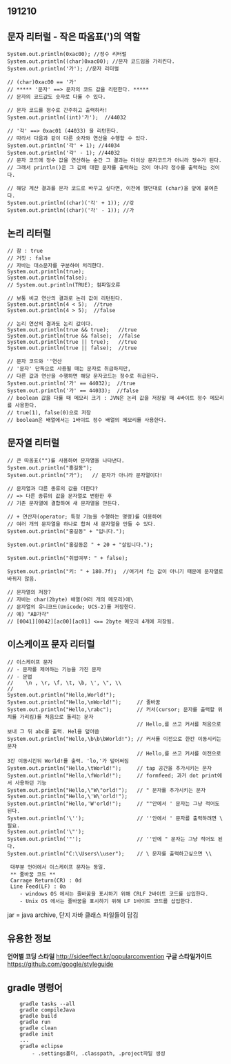191210
------
## 문자 리터럴 - 작은 따옴표(')의 역할
    System.out.println(0xac00); //정수 리터럴
    System.out.println((char)0xac00); //문자 코드임을 가리킨다.
    System.out.println('가'); //문자 리터럴

    // (char)0xac00 == '가'
    // ***** '문자' ==> 문자의 코드 값을 리턴한다. *****
    // 문자의 코드값도 숫자로 다룰 수 있다.

    // 문자 코드를 정수로 간주하고 출력하라!
    System.out.println((int)'가');  //44032

    // '각' ==> 0xac01 (44033) 을 리턴한다.
    // 따라서 다음과 같이 다른 숫자와 연산을 수행할 수 있다.
    System.out.println('각' + 1); //44034
    System.out.println('각' - 1); //44032
    // 문자 코드에 정수 값을 연산하는 순간 그 결과는 더이상 문자코드가 아니라 정수가 된다.
    // 그래서 println()은 그 값에 대한 문자를 출력하는 것이 아니라 정수를 출력하는 것이다.
    
    // 해당 계산 결과를 문자 코드로 바꾸고 싶다면, 이전에 했던대로 (char)을 앞에 붙여준다.
    System.out.println((char)('각' + 1)); //갂
    System.out.println((char)('각' - 1)); //가

## 논리 리터럴
    // 참 : true
    // 거짓 : false
    // 자바는 대소문자를 구분하여 처리한다.
    System.out.println(true);
    System.out.println(false);
    // System.out.println(TRUE); 컴파일오류
    
    // 보통 비교 연산의 결과로 논리 값이 리턴된다.
    System.out.println(4 < 5);  //true
    System.out.println(4 > 5);  //false
    
    // 논리 연산의 결과도 논리 값이다.
    System.out.println(true && true);   //true
    System.out.println(true && false);  //false
    System.out.println(true || true);   //true
    System.out.println(true || false);  //true

    // 문자 코드와 ''연산
    // '문자' 단독으로 사용될 때는 문자로 취급하지만, 
    // 다른 값과 연산을 수행하면 해당 문자코드는 정수로 취급된다.
    System.out.println('가' == 44032);  //true
    System.out.println('가' == 44033);  //false
    // boolean 값을 다룰 때 메모리 크기 : JVN은 논리 값을 저장할 때 4바이트 정수 메모리를 사용한다.
    // true(1), false(0)으로 저장
    // boolean은 배열에서는 1바이트 정수 배열의 메모리를 사용한다.

## 문자열 리터럴
    // 큰 따옴표("")를 사용하여 문자열을 나타낸다.
    System.out.println("홍길동");
    System.out.println("가");   // 문자가 아니라 문자열이다!

    // 문자열과 다른 종류의 값을 더한다?
    // => 다른 종류의 값을 문자열로 변환한 후
    // 기존 문자열에 결합하여 새 문자열을 만든다.
    
    // + 연산자(operator; 특정 기능을 수행하는 명령)를 이용하여
    // 여러 개의 문자열을 하나로 합쳐 새 문자열을 만들 수 있다.
    System.out.println("홍길동" + "입니다.");

    System.out.println("홍길동은 " + 20 + "살입니다.");

    System.out.println("취업여부: " + false);

    System.out.println("키: " + 180.7f);  //여기서 f는 값이 아니기 때문에 문자열로 바뀌지 않음.
    
    // 문자열의 저장?
    // 자바는 char(2byte) 배열(여러 개의 메모리)에\
    // 문자열의 유니코드(Unicode; UCS-2)를 저장한다.
    // 예) "AB가각"
    // [0041][0042][ac00][ac01] <== 2byte 메모리 4개에 저장됨.

## 이스케이프 문자 리터럴
    // 이스케이프 문자
    // - 문자를 제어하는 기능을 가진 문자
    // - 문법
    //    \n , \r, \f, \t, \b, \', \", \\
    //
    System.out.println("Hello,World!");
    System.out.println("Hello,\nWorld!");     // 줄바꿈
    System.out.println("Hello,\rabc");        // 커서(cursor; 문자를 출력할 위치를 가리킴)를 처음으로 돌리는 문자
                                              // Hello,를 쓰고 커서를 처음으로 보내 그 뒤 abc를 출력. Hel을 덮어씀
    System.out.println("Hello,\b\b\bWorld!"); // 커서를 이전으로 한칸 이동시키는 문자
                                              // Hello,를 쓰고 커서를 이전으로 3칸 이동시킨뒤 World!를 출력. 'lo,'가 덮어써짐
    System.out.println("Hello,\tWorld!");     // tap 공간을 추가시키는 문자
    System.out.println("Hello,\fWorld!");     // formfeed; 과거 dot print에서 사용하던 기능
    System.out.println("Hello,\"W\"orld!");   // " 문자를 추가시키는 문자
    System.out.println("Hello,\'W\'orld!");
    System.out.println("Hello,'W'orld!");     // ""안에서 ' 문자는 그냥 적어도 된다.
    System.out.println('\'');                 // ''안에서 ' 문자를 출력하려면 \ 필요.
    System.out.println('\"');                 
    System.out.println('"');                  // ''안에 " 문자는 그냥 적어도 된다.
    System.out.println("C:\\Users\\user");    // \ 문자를 출력하고싶으면 \\

     대부분 언어에서 이스케이프 문자는 동일.
     ** 줄바꿈 코드 **
     Carrage Return(CR) : 0d
     Line Feed(LF) : 0a
        - windows OS 에서는 줄바꿈을 표시하기 위해 CRLF 2바이트 코드를 삽입한다.
        - Unix OS 에서는 줄바꿈을 표시하기 위해 LF 1바이트 코드를 삽입한다.


jar = java archive, 단지
자바 클래스 파일들이 담김

## 유용한 정보
**언어별 코딩 스타일** 
<http://sideeffect.kr/popularconvention>
**구글 스타일가이드**
<https://github.com/google/styleguide>


## gradle 명령어
        gradle tasks --all
        gradle compileJava
        gradle build
        gradle run
        gradle clean
        gradle init
        ...
        gradle eclipse
            - .settings폴더, .classpath, .project파일 생성